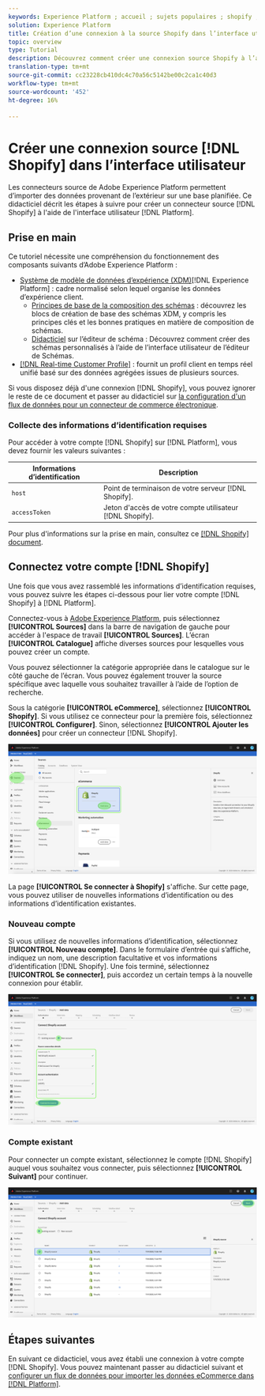 ```yaml
---
keywords: Experience Platform ; accueil ; sujets populaires ; shopify ; Shopify
solution: Experience Platform
title: Création d’une connexion à la source Shopify dans l’interface utilisateur
topic: overview
type: Tutorial
description: Découvrez comment créer une connexion source Shopify à l’aide de l’interface utilisateur de Adobe Experience Platform.
translation-type: tm+mt
source-git-commit: cc23228cb410dc4c70a56c5142be00c2ca1c40d3
workflow-type: tm+mt
source-wordcount: '452'
ht-degree: 16%

---
```



# Créer une connexion source [!DNL Shopify] dans l’interface utilisateur

Les connecteurs source de Adobe Experience Platform permettent d’importer des données provenant de l’extérieur sur une base planifiée. Ce didacticiel décrit les étapes à suivre pour créer un connecteur source [!DNL Shopify] à l&#39;aide de l&#39;interface utilisateur [!DNL Platform].

## Prise en main

Ce tutoriel nécessite une compréhension du fonctionnement des composants suivants d’Adobe Experience Platform :

* [Système de modèle de données d’expérience (XDM)](../../../../../xdm/home.md)[!DNL Experience Platform] : cadre normalisé selon lequel organise les données d’expérience client.
   * [Principes de base de la composition des schémas](../../../../../xdm/schema/composition.md) : découvrez les blocs de création de base des schémas XDM, y compris les principes clés et les bonnes pratiques en matière de composition de schémas.
   * [Didacticiel](../../../../../xdm/tutorials/create-schema-ui.md) sur l’éditeur de schéma : Découvrez comment créer des schémas personnalisés à l’aide de l’interface utilisateur de l’éditeur de Schémas.
* [[!DNL Real-time Customer Profile]](../../../../../profile/home.md) : fournit un profil client en temps réel unifié basé sur des données agrégées issues de plusieurs sources.

Si vous disposez déjà d&#39;une connexion [!DNL Shopify], vous pouvez ignorer le reste de ce document et passer au didacticiel sur [la configuration d&#39;un flux de données pour un connecteur de commerce électronique](../../dataflow/ecommerce.md).

### Collecte des informations d’identification requises

Pour accéder à votre compte [!DNL Shopify] sur [!DNL Platform], vous devez fournir les valeurs suivantes :

| Informations d’identification | Description |
| ---------- | ----------- |
| `host` | Point de terminaison de votre serveur [!DNL Shopify]. |
| `accessToken` | Jeton d&#39;accès de votre compte utilisateur [!DNL Shopify]. |

Pour plus d&#39;informations sur la prise en main, consultez ce [[!DNL Shopify] document](https://shopify.dev/concepts/about-apis/authentication).

## Connectez votre compte [!DNL Shopify]

Une fois que vous avez rassemblé les informations d’identification requises, vous pouvez suivre les étapes ci-dessous pour lier votre compte [!DNL Shopify] à [!DNL Platform].

Connectez-vous à [Adobe Experience Platform](https://platform.adobe.com), puis sélectionnez **[!UICONTROL Sources]** dans la barre de navigation de gauche pour accéder à l&#39;espace de travail **[!UICONTROL Sources]**. L’écran **[!UICONTROL Catalogue]** affiche diverses sources pour lesquelles vous pouvez créer un compte.

Vous pouvez sélectionner la catégorie appropriée dans le catalogue sur le côté gauche de l’écran. Vous pouvez également trouver la source spécifique avec laquelle vous souhaitez travailler à l’aide de l’option de recherche.

Sous la catégorie **[!UICONTROL eCommerce]**, sélectionnez **[!UICONTROL Shopify]**. Si vous utilisez ce connecteur pour la première fois, sélectionnez **[!UICONTROL Configurer]**. Sinon, sélectionnez **[!UICONTROL Ajouter les données]** pour créer un connecteur [!DNL Shopify].

![catalogue](../../../../images/tutorials/create/shopify/catalog.png)

La page **[!UICONTROL Se connecter à Shopify]** s&#39;affiche. Sur cette page, vous pouvez utiliser de nouvelles informations d’identification ou des informations d’identification existantes.

### Nouveau compte

Si vous utilisez de nouvelles informations d’identification, sélectionnez **[!UICONTROL Nouveau compte]**. Dans le formulaire d’entrée qui s’affiche, indiquez un nom, une description facultative et vos informations d’identification [!DNL Shopify]. Une fois terminé, sélectionnez **[!UICONTROL Se connecter]**, puis accordez un certain temps à la nouvelle connexion pour établir.

![connecter](../../../../images/tutorials/create/shopify/new.png)

### Compte existant

Pour connecter un compte existant, sélectionnez le compte [!DNL Shopify] auquel vous souhaitez vous connecter, puis sélectionnez **[!UICONTROL Suivant]** pour continuer.

![existant](../../../../images/tutorials/create/shopify/existing.png)

## Étapes suivantes

En suivant ce didacticiel, vous avez établi une connexion à votre compte [!DNL Shopify]. Vous pouvez maintenant passer au didacticiel suivant et [configurer un flux de données pour importer les données eCommerce dans  [!DNL Platform]](../../dataflow/ecommerce.md).